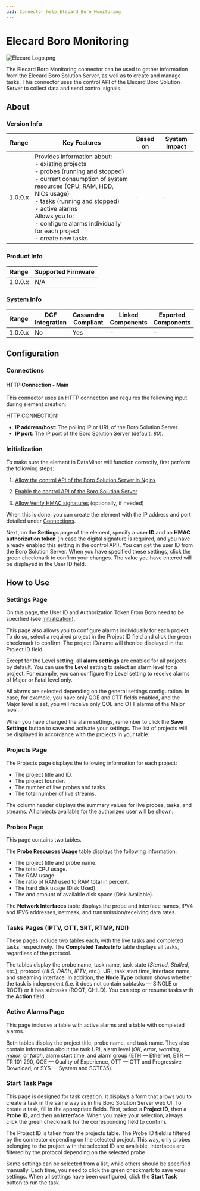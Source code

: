 ```yaml
---
uid: Connector_help_Elecard_Boro_Monitoring
---
```


# Elecard Boro Monitoring

![Elecard Logo.png](~/connector/images/Elecard_Logo.png)

The Elecard Boro Monitoring connector can be used to gather information from the Elecard Boro Solution Server, as well as to create and manage tasks. This connector uses the control API of the Elecard Boro Solution Server to collect data and send control signals.

## About

### Version Info

| Range | Key Features | Based on | System Impact |
|--|--|--|--|
| 1.0.0.x | Provides information about:<br>- existing projects<br>- probes (running and stopped)<br>- current consumption of system resources (CPU, RAM, HDD, NICs usage)<br>- tasks (running and stopped)<br>- active alarms<br>Allows you to:<br>- configure alarms individually for each project<br>- create new tasks | - | - |

### Product Info

| Range     | Supported Firmware     |
|-----------|------------------------|
| 1.0.0.x   | N/A                    |

### System Info

| Range   | DCF Integration | Cassandra Compliant | Linked Components | Exported Components |
|---------|-----------------|---------------------|-------------------|---------------------|
| 1.0.0.x | No              | Yes                 | -                 | -                   |

## Configuration

### Connections

#### HTTP Connection - Main

This connector uses an HTTP connection and requires the following input during element creation:

HTTP CONNECTION:

- **IP address/host**: The polling IP or URL of the Boro Solution Server.
- **IP port**: The IP port of the Boro Solution Server (default: *80*).

### Initialization

To make sure the element in DataMiner will function correctly, first perform the following steps:

1. [Allow the control API of the Boro Solution Server in Nginx](https://boro.elecard.com/docs/en/boro-solution-userguide/chapter.SolutionSettings/ConfiguringSolution.html#enableapiaccessnginx)

1. [Enable the control API of the Boro Solution Server](https://boro.elecard.com/docs/en/boro-solution-userguide/chapter.ControlAPI/General.Information.html)

1. [Allow Verify HMAC signatures](https://boro.elecard.com/docs/en/boro-solution-userguide/chapter.ControlAPI/Signing.Requests.html#signingapirequests) (optionally, if needed)

When this is done, you can create the element with the IP address and port detailed under [Connections](#connections).

Next, on the **Settings** page of the element, specify a **user ID** and an **HMAC authorization token** (in case the digital signature is required, and you have already enabled this setting in the control API). You can get the user ID from the Boro Solution Server. When you have specified these settings, click the green checkmark to confirm your changes. The value you have entered will be displayed in the User ID field.

## How to Use

### Settings Page

On this page, the User ID and Authorization Token From Boro need to be specified (see [Initialization](#initialization)).

This page also allows you to configure alarms individually for each project. To do so, select a required project in the Project ID field and click the green checkmark to confirm. The project ID/name will then be displayed in the Project ID field.

Except for the Level setting, all **alarm settings** are enabled for all projects by default. You can use the **Level** setting to select an alarm level for a project. For example, you can configure the Level setting to receive alarms of Major or Fatal level only.

All alarms are selected depending on the general settings configuration. In case, for example, you have only QOE and OTT fields enabled, and the Major level is set, you will receive only QOE and OTT alarms of the Major level.

When you have changed the alarm settings, remember to click the **Save Settings** button to save and activate your settings. The list of projects will be displayed in accordance with the projects in your table.

### Projects Page

The Projects page displays the following information for each project:

- The project title and ID.
- The project founder.
- The number of live probes and tasks.
- The total number of live streams.

The column header displays the summary values for live probes, tasks, and streams. All projects available for the authorized user will be shown.

### Probes Page

This page contains two tables.

The **Probe Resources Usage** table displays the following information:

- The project title and probe name.
- The total CPU usage.
- The RAM usage.
- The ratio of RAM used to RAM total in percent.
- The hard disk usage (Disk Used)
- The and amount of available disk space (Disk Available).

The **Network Interfaces** table displays the probe and interface names, IPV4 and IPV6 addresses, netmask, and transmission/receiving data rates.

### Tasks Pages (IPTV, OTT, SRT, RTMP, NDI)

These pages include two tables each, with the live tasks and completed tasks, respectively. The **Completed Tasks Info** table displays all tasks, regardless of the protocol.

The tables display the probe name, task name, task state (*Started*, *Stalled*, etc.), protocol (*HLS*, *DASH*, *IPTV*, etc.), URI, task start time, interface name, and streaming interface. In addition, the **Node Type** column shows whether the task is independent (i.e. it does not contain subtasks — SINGLE or ROOT) or it has subtasks (ROOT, CHILD). You can stop or resume tasks with the **Action** field.

### Active Alarms Page

This page includes a table with active alarms and a table with completed alarms.

Both tables display the project title, probe name, and task name. They also contain information about the task URI, alarm level (*OK*, *error*, *warning*, *major*, or *fatal*), alarm start time, and alarm group (ETH — Ethernet, ETR — TR 101 290, QOE — Quality of Experience, OTT — OTT and Progressive Download, or SYS — System and SCTE35).

### Start Task Page

This page is designed for task creation. It displays a form that allows you to create a task in the same way as in the Boro Solution Server web UI. To create a task, fill in the appropriate fields. First, select a **Project ID**, then a **Probe ID**, and then an **Interface**. When you make your selection, always click the green checkmark for the corresponding field to confirm.

The Project ID is taken from the projects table. The Probe ID field is filtered by the connector depending on the selected project. This way, only probes belonging to the project with the selected ID are available. Interfaces are filtered by the protocol depending on the selected probe.

Some settings can be selected from a list, while others should be specified manually. Each time, you need to click the green checkmark to save your settings. When all settings have been configured, click the **Start Task** button to run the task.